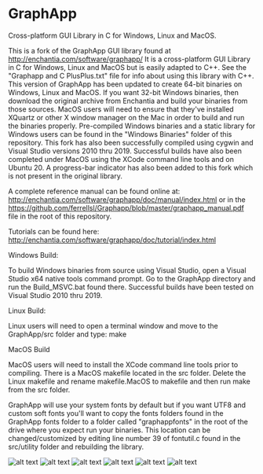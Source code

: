 # GraphApp
 Cross-platform GUI Library in C for Windows, Linux and MacOS.  
 
This is a fork of the GraphApp GUI library found at http://enchantia.com/software/graphapp/
It is a cross-platform GUI Library in C for Windows, Linux and MacOS but is easily adapted to C++.
See the "Graphapp and C PlusPlus.txt" file for info about using this library with C++.
This version of GraphApp has been updated to create 64-bit binaries on Windows, Linux and MacOS.
If you want 32-bit Windows binaries, then download the original archive from Enchantia and build your binaries from
those sources.  MacOS users will need to ensure that they've installed XQuartz or other X window manager
on the Mac in order to build and run the binaries properly.  Pre-compiled Windows binaries and a static library for
Windows users can be found in the "Windows Binaries" folder of this repository.  This fork has also
been successfully compiled using cygwin and Visual Studio versions 2010 thru 2019.  Successful builds have also been completed 
under MacOS using the XCode command line tools and on Ubuntu 20.  A progress-bar indicator has also been added
to this fork which is not present in the original library.  

A complete reference manual can be found online at:  http://enchantia.com/software/graphapp/doc/manual/index.html
or in the https://github.com/ferrellsl/Graphapp/blob/master/graphapp_manual.pdf file in the root of this repository.

Tutorials can be found here:  http://enchantia.com/software/graphapp/doc/tutorial/index.html

Windows Build:

To build Windows binaries from source using Visual Studio, open a Visual Studio x64 native tools command prompt.  Go to the GraphApp
directory and run the Build_MSVC.bat found there.  Successful builds have been tested on Visual Studio 2010 thru 2019.

Linux Build:

Linux users will need to open a terminal window and move to the GraphApp/src folder and type:  make


MacOS Build

MacOS users will need to install the XCode command line tools prior to compiling.  There is a MacOS makefile
located in the src folder.  Delete the Linux makefile and rename makefile.MacOS to makefile and then run make from the src folder.

GraphApp will use your system fonts by default but if you want UTF8 and custom soft fonts you'll want to copy the fonts
folders found in the GraphApp fonts folder to a folder called "graphappfonts" in the root of the drive where you expect
run your binaries.  This location can be changed/customized by editing line number 39 of fontutil.c found in the src/utility folder
and rebuilding the library.

![alt text](https://github.com/ferrellsl/Graphapp/blob/master/graphapp-demo.png?raw=true)
![alt text](https://github.com/ferrellsl/Graphapp/blob/master/progressbar.png?raw=true)
![alt text](https://github.com/ferrellsl/Graphapp/blob/master/textfields.png?raw=true)
![alt text](https://github.com/ferrellsl/Graphapp/blob/master/rainbow.png?raw=true)
![alt text](https://github.com/ferrellsl/Graphapp/blob/master/tabpane1.png?raw=true)
![alt text](https://github.com/ferrellsl/Graphapp/blob/master/tabpane2.png?raw=true)
